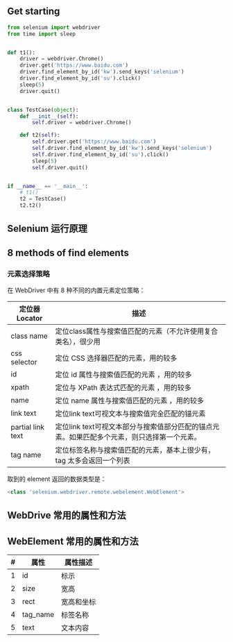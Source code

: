 
## Get starting

```python
from selenium import webdriver
from time import sleep


def t1():
    driver = webdriver.Chrome()
    driver.get('https://www.baidu.com')
    driver.find_element_by_id('kw').send_keys('selenium')
    driver.find_element_by_id('su').click()
    sleep(5)
    driver.quit()


class TestCase(object):
    def __init__(self):
        self.driver = webdriver.Chrome()

    def t2(self):
        self.driver.get('https://www.baidu.com')
        self.driver.find_element_by_id('kw').send_keys('selenium')
        self.driver.find_element_by_id('su').click()
        sleep(5)
        self.driver.quit()


if __name__ == '__main__':
    # t1()
    t2 = TestCase()
    t2.t2()
```

## Selenium 运行原理

## 8 methods of find elements

### 元素选择策略

在 WebDriver 中有 8 种不同的内置元素定位策略：

| 定位器 Locator | 描述 |
| --- | --- |
| class name | 定位class属性与搜索值匹配的元素（不允许使用复合类名），很少用 |
| css selector | 定位 CSS 选择器匹配的元素，用的较多 |
| id | 定位 id 属性与搜索值匹配的元素 ，用的较多|
| xpath | 定位与 XPath 表达式匹配的元素 ，用的较多|
| name | 定位 name 属性与搜索值匹配的元素 ，用的较多|
| link text | 定位link text可视文本与搜索值完全匹配的锚元素 |
| partial link text | 定位link text可视文本部分与搜索值部分匹配的锚点元素。如果匹配多个元素，则只选择第一个元素。 |
| tag name | 定位标签名称与搜索值匹配的元素，基本上很少有，tag 太多会返回一个列表 |

取到的 element 返回的数据类型是：

```python
<class 'selenium.webdriver.remote.webelement.WebElement'>
```

## WebDrive 常用的属性和方法

## WebElement 常用的属性和方法

| # | 属性 | 属性描述 |
|--|--|--|
| 1 | id | 标示 |
| 2 | size | 宽高 |
| 3 | rect | 宽高和坐标 |
| 4 | tag_name | 标签名称 |
| 5 | text | 文本内容 |
